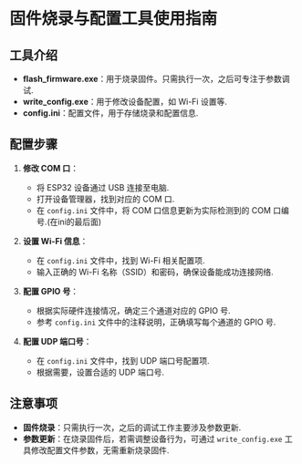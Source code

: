 # 固件烧录与配置工具使用指南

## 工具介绍

- **flash_firmware.exe**：用于烧录固件。只需执行一次，之后可专注于参数调试.
- **write_config.exe**：用于修改设备配置，如 Wi-Fi 设置等.
- **config.ini**：配置文件，用于存储烧录和配置信息.

## 配置步骤

1. **修改 COM 口**：
   - 将 ESP32 设备通过 USB 连接至电脑.
   - 打开设备管理器，找到对应的 COM 口.
   - 在 `config.ini` 文件中，将 COM 口信息更新为实际检测到的 COM 口编号.(在ini的最后面)

2. **设置 Wi-Fi 信息**：
   - 在 `config.ini` 文件中，找到 Wi-Fi 相关配置项.
   - 输入正确的 Wi-Fi 名称（SSID）和密码，确保设备能成功连接网络.

3. **配置 GPIO 号**：
   - 根据实际硬件连接情况，确定三个通道对应的 GPIO 号.
   - 参考 `config.ini` 文件中的注释说明，正确填写每个通道的 GPIO 号.

4. **配置 UDP 端口号**：
   - 在 `config.ini` 文件中，找到 UDP 端口号配置项.
   - 根据需要，设置合适的 UDP 端口号.

## 注意事项

- **固件烧录**：只需执行一次，之后的调试工作主要涉及参数更新.
- **参数更新**：在烧录固件后，若需调整设备行为，可通过 `write_config.exe` 工具修改配置文件参数，无需重新烧录固件.
